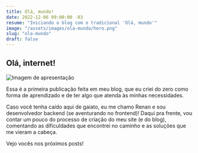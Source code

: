 ```yaml
---
title: Olá, mundo!
date: 2022-12-06 09:00:00 -03
resume: "Iniciando o blog com o tradicional 'Olá, mundo'"
image: "/assets/images/ola-mundo/hero.png"
slug: "ola-mundo"
draft: false
---
```


<script>
    import Img from '$lib/components/blog/img.svelte';
</script>

## Olá, internet!

<Img src="/assets/images/ola-mundo/apresentacao.png" alt="Imagem de apresentação" />

Essa é a primeira publicação feita em meu blog, que eu criei do zero como forma de aprendizado
e de ter algo que atenda às minhas necessidades.

Caso você tenha caído aqui de gaiato, eu me chamo Renan e sou desenvolvedor backend (se aventurando no frontend)! Daqui pra frente, vou contar um pouco do processo de criação do meu site (e do blog), comentando
as dificuldades que encontrei no caminho e as soluções que me vieram a cabeça.

Vejo vocês nos próximos posts!